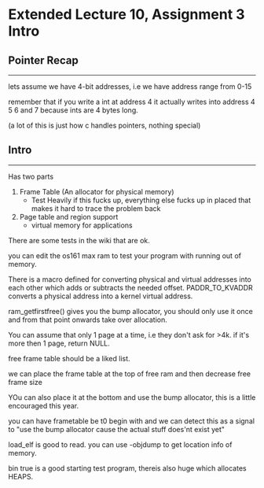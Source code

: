 # Extended Lecture 10, Assignment 3 Intro

## Pointer Recap
---

lets assume we have 4-bit addresses, i.e we have address range from 0-15

remember that if you write a int at address 4 it actually writes into address 4 5 6 and 7 because ints are 4 bytes long. 

(a lot of this is just how c handles pointers, nothing special)

## Intro
---

Has two parts
1. Frame Table (An allocator for physical memory)
    - Test Heavily if this fucks up, everything else fucks up in placed that makes it hard to trace the problem back 
2. Page table and region support
    - virtual memory for applications

There are some tests in the wiki that are ok. 

you can edit the os161 max ram to test your program with running out of memory. 

There is a macro defined for converting physical and virtual addresses into each other which adds or subtracts the needed offset. PADDR_TO_KVADDR converts a physical address into a kernel virtual address. 

ram_getfirstfree() gives you the bump allocator, you should only use it once and from that point onwards take over allocation. 

You can assume that only 1 page at a time, i.e they don't ask for >4k. if it's more then 1 page, return NULL. 

free frame table should be a liked list. 

we can place the frame table at the top of free ram and then decrease free frame size 

YOu can also place it at the bottom and use the bump allocator, this is a little encouraged this year. 

you can have frametable be t0 begin with and we can detect this as a signal to "use the bump allocator cause the actual stuff does'nt exist yet"

load_elf is good to read. you can use -objdump to get location info of memory. 

bin true is a good starting test program, thereis also huge which allocates HEAPS. 

